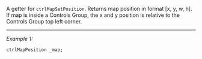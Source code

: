 A getter for `ctrlMapSetPosition`. Returns map position in format [x, y, w, h]. If map is inside a Controls Group, the x and y position is relative to the Controls Group top left corner.


---
*Example 1:*
```sqf
ctrlMapPosition _map;
```